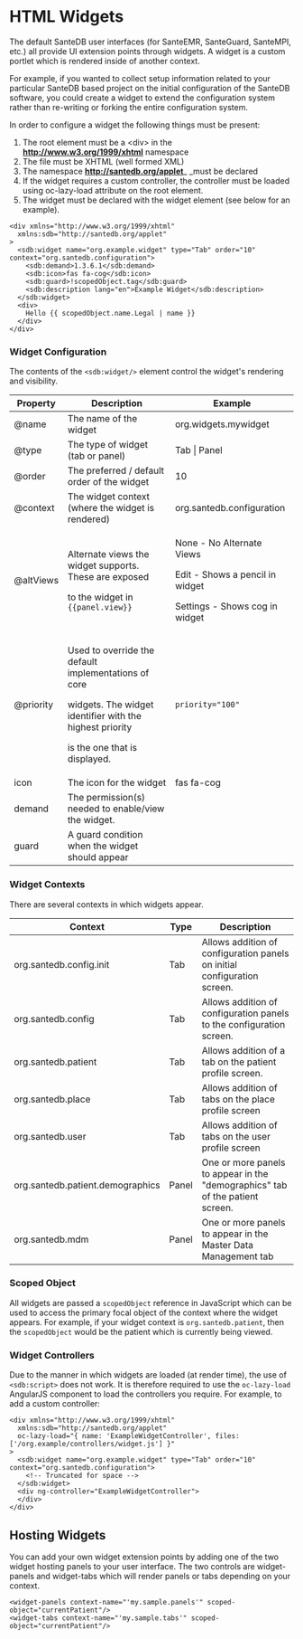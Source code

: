 # HTML Widgets

The default SanteDB user interfaces (for SanteEMR, SanteGuard, SanteMPI, etc.) all provide UI extension points through widgets. A widget is a custom portlet which is rendered inside of another context. 

For example, if you wanted to collect setup information related to your particular SanteDB based project on the initial configuration of the SanteDB software, you could create a widget to extend the configuration system rather than re-writing or forking the entire configuration system.

In order to configure a widget the following things must be present:

1. The root element must be a \<div> in the **http://www.w3.org/1999/xhtml** namespace
2. The file must be XHTML (well formed XML)
3. The namespace **http://santedb.org/applet**_ _must be declared
4. If the widget requires a custom controller, the controller must be loaded using oc-lazy-load attribute on the root element.
5. The widget must be declared with the widget element (see below for an example).

```markup
<div xmlns="http://www.w3.org/1999/xhtml" 
  xmlns:sdb="http://santedb.org/applet"
>
  <sdb:widget name="org.example.widget" type="Tab" order="10" context="org.santedb.configuration">
    <sdb:demand>1.3.6.1</sdb:demand>
    <sdb:icon>fas fa-cog</sdb:icon>
    <sdb:guard>!scopedObject.tag</sdb:guard>
    <sdb:description lang="en">Example Widget</sdb:description>
  </sdb:widget>
  <div>
    Hello {{ scopedObject.name.Legal | name }}
  </div>
</div>
```

### Widget Configuration

The contents of the `<sdb:widget/>` element control the widget's rendering and visibility. 

| Property  | Description                                                                                                                                                    | Example                                                                                                     |
| --------- | -------------------------------------------------------------------------------------------------------------------------------------------------------------- | ----------------------------------------------------------------------------------------------------------- |
| @name     | The name of the widget                                                                                                                                         | org.widgets.mywidget                                                                                        |
| @type     | The type of widget (tab or panel)                                                                                                                              | Tab \| Panel                                                                                                |
| @order    | The preferred / default order of the widget                                                                                                                    | 10                                                                                                          |
| @context  | The widget context (where the widget is rendered)                                                                                                              | org.santedb.configuration                                                                                   |
| @altViews | <p>Alternate views the widget supports. These are exposed </p><p>to the widget in <code>{{panel.view}}</code></p>                                              | <p>None - No Alternate Views</p><p>Edit - Shows a pencil in widget</p><p>Settings - Shows cog in widget</p> |
| @priority | <p>Used to override the default implementations of core</p><p>widgets. The widget identifier with the highest priority</p><p>is the one that is displayed.</p> | `priority="100"`                                                                                            |
| icon      | The icon for the widget                                                                                                                                        | fas fa-cog                                                                                                  |
| demand    | The permission(s) needed to enable/view the widget.                                                                                                            |                                                                                                             |
| guard     | A guard condition when the widget should appear                                                                                                                |                                                                                                             |

### Widget Contexts

There are several contexts in which widgets appear.

| Context                          | Type  | Description                                                                   |
| -------------------------------- | ----- | ----------------------------------------------------------------------------- |
| org.santedb.config.init          | Tab   | Allows addition of configuration panels on initial configuration screen.      |
| org.santedb.config               | Tab   | Allows addition of configuration panels to the configuration screen.          |
| org.santedb.patient              | Tab   | Allows addition of a tab on the patient profile screen.                       |
| org.santedb.place                | Tab   | Allows addition of tabs on the place profile screen                           |
| org.santedb.user                 | Tab   | Allows addition of tabs on the user profile screen                            |
| org.santedb.patient.demographics | Panel | One or more panels to appear in the "demographics" tab of the patient screen. |
| org.santedb.mdm                  | Panel | One or more panels to appear in the Master Data Management tab                |

### Scoped Object

All widgets are passed a `scopedObject` reference in JavaScript which can be used to access the primary focal object of the context where the widget appears. For example, if your widget context is `org.santedb.patient`, then the `scopedObject` would be the patient which is currently being viewed.

### Widget Controllers

Due to the manner in which widgets are loaded (at render time), the use of `<sdb:script>` does not work. It is therefore required to use the `oc-lazy-load` AngularJS component to load the controllers you require. For example, to add a custom controller:

```markup
<div xmlns="http://www.w3.org/1999/xhtml" 
  xmlns:sdb="http://santedb.org/applet"
  oc-lazy-load="{ name: 'ExampleWidgetController', files: ['/org.example/controllers/widget.js'] }"
>
  <sdb:widget name="org.example.widget" type="Tab" order="10" context="org.santedb.configuration">
    <!-- Truncated for space -->
  </sdb:widget>
  <div ng-controller="ExampleWidgetController">
  </div>
</div>
```

## Hosting Widgets

You can add your own widget extension points by adding one of the two widget hosting panels to your user interface. The two controls are widget-panels and widget-tabs which will render panels or tabs depending on your context.

```markup
<widget-panels context-name="'my.sample.panels'" scoped-object="currentPatient"/>
<widget-tabs context-name="'my.sample.tabs'" scoped-object="currentPatient"/>
```

